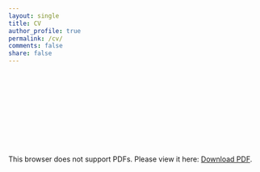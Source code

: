 ```yaml
---
layout: single
title: CV
author_profile: true
permalink: /cv/
comments: false
share: false
---
```


<object data="http://ashleighbreske.net/CV.pdf" type="application/pdf" width="900px" height="900px">
    <embed src="http://ashleighbreske.net/CV.pdf">
        <p>This browser does not support PDFs. Please view it here: <a href="LINK_HERE">Download PDF</a>.</p>
    </embed>
</object>

